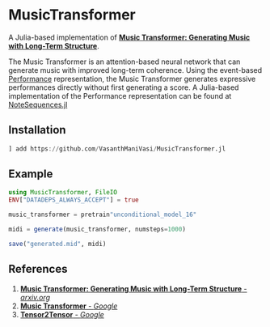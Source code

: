 # MusicTransformer

A Julia-based implementation of [**Music Transformer: Generating Music with Long-Term Structure**](https://arxiv.org/abs/1809.04281).

The Music Transformer is an attention-based neural network that can generate music with improved long-term coherence. Using the event-based [Performance](https://arxiv.org/abs/1808.03715) representation, the Music Transformer generates expressive performances directly without first generating a score. A Julia-based implementation of the Performance representation can be found at [NoteSequences.jl](https://github.com/VasanthManiVasi/NoteSequences.jl)

## Installation

```julia
] add https://github.com/VasanthManiVasi/MusicTransformer.jl
```

## Example

```julia
using MusicTransformer, FileIO
ENV["DATADEPS_ALWAYS_ACCEPT"] = true

music_transformer = pretrain"unconditional_model_16"

midi = generate(music_transformer, numsteps=1000)

save("generated.mid", midi)
```

## References
1. [**Music Transformer: Generating Music with Long-Term Structure** - _arxiv.org_](https://arxiv.org/abs/1809.04281)
2. [**Music Transformer** - _Google_](https://magenta.tensorflow.org/music-transformer)
3. [**Tensor2Tensor** - _Google_](https://github.com/tensorflow/tensor2tensor)
